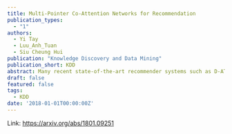 ```yaml
---
title: Multi-Pointer Co-Attention Networks for Recommendation
publication_types:
  - "1"
authors:
  - Yi Tay
  - Luu_Anh_Tuan
  - Siu Cheung Hui
publication: "Knowledge Discovery and Data Mining"
publication_short: KDD
abstract: Many recent state-of-the-art recommender systems such as D-ATT, TransNet and DeepCoNN exploit reviews for representation learning. This paper proposes a new neural architecture for recommendation with reviews. Our model operates on a multi-hierarchical paradigm and is based on the intuition that not all reviews are created equal, i.e., only a select few are important. The importance, however, should be dynamically inferred depending on the current target. To this end, we propose a review-by-review pointer-based learning scheme that extracts important reviews, subsequently matching them in a word-by-word fashion. This enables not only the most informative reviews to be utilized for prediction but also a deeper word-level interaction. Our pointer-based method operates with a novel gumbel-softmax based pointer mechanism that enables the incorporation of discrete vectors within differentiable neural architectures. Our pointer mechanism is co-attentive in nature, learning pointers which are co-dependent on user-item relationships. Finally, we propose a multi-pointer learning scheme that learns to combine multiple views of interactions between user and item. Overall, we demonstrate the effectiveness of our proposed model via extensive experiments on \textbf{24} benchmark datasets from Amazon and Yelp. Empirical results show that our approach significantly outperforms existing state-of-the-art, with up to 19% and 71% relative improvement when compared to TransNet and DeepCoNN respectively. We study the behavior of our multi-pointer learning mechanism, shedding light on evidence aggregation patterns in review-based recommender systems.
draft: false
featured: false
tags:
  - KDD
date: '2018-01-01T00:00:00Z'
---
```

Link: https://arxiv.org/abs/1801.09251